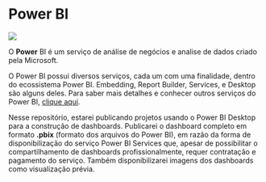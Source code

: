 # Power BI

<img src="https://goaztech.com/wp-content/uploads/2022/12/Power-BI-Logo.png" style="text-align:center;">


O **Power** BI é um serviço de análise de negócios e analise de dados criado pela Microsoft. 

O Power BI possui diversos serviços, cada um com uma finalidade, dentro do ecossistema Power BI. Embedding, Report Builder, Services, e Desktop são alguns deles. Para saber mais detalhes e conhecer outros serviços do Power BI, [clique aqui](https://www.microsoft.com/pt-br/power-platform/products/power-bi). 

Nesse repositório, estarei publicando projetos usando o Power BI Desktop para a construção de dashboards. Publicarei o dashboard completo em formato **.pbix** (formato dos arquivos do Power BI), em razão da forma de disponibilização do serviço Power BI Services que, apesar de possibilitar o compartilhamento de dashboards profissionalmente, requer contratação e pagamento do serviço. Também disponibilizarei imagens dos dashboards como visualização prévia. 
